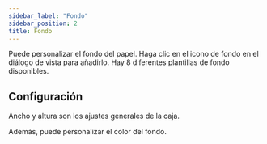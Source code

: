```yaml
---
sidebar_label: "Fondo"
sidebar_position: 2
title: Fondo
---
```


Puede personalizar el fondo del papel. Haga clic en el icono de fondo en el diálogo de vista para añadirlo. Hay 8 diferentes plantillas de fondo disponibles.

## Configuración

Ancho y altura son los ajustes generales de la caja.

Además, puede personalizar el color del fondo.
